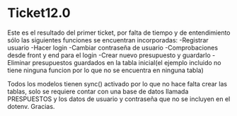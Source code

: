 # Ticket12.0
 
Este es el resultado del primer ticket, por falta de tiempo y de entendimiento sólo las siguientes funciones se encuentran incorporadas:
-Registrar usuario
-Hacer login
-Cambiar contraseña de usuario
-Comprobaciones desde front y end para el login
-Crear nuevo presupuesto y guardarlo
-Eliminar presupuestos guardados en la tabla inicial(el ejemplo incluido no tiene ninguna funcion por lo que no se encuentra en ninguna tabla)

Todos los modelos tienen sync() activado por lo que no hace falta crear las tablas, solo se requiere contar con una base de datos llamada PRESPUESTOS y los datos de usuario y contraseña que no se incluyen en el dotenv. Gracias. 
